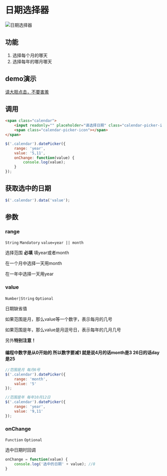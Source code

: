 # 日期选择器

![日期选择器](http://imgsrc.baidu.com/forum/pic/item/6a4a95ee76c6a7eff3f62e60f6faaf51f2de6604.jpg)

## 功能

1. 选择每个月的哪天
2. 选择每年的哪月哪天

## demo演示

[请大胆点击，不要害羞](https://lianpen.github.io/demo/qy-bureau/html/component/calendar.html)

## 调用

```html
<span class="calendar">
	<input readonly="" placeholder="请选择日期" class="calendar-picker-input form-control">
	<span class="calendar-picker-icon"></span>
</span>	
```

```js
$('.calendar').datePicker({
	range: 'year',
	value: '5,11',
	onChange: function(value) {
		console.log(value);
	}
});
```

## 获取选中的日期

```js
$('.calendar').data('value'); 
```

## 参数

### range

```String``` ```Mandatory``` ```value=year || month```

选择范围 **必填** 填year或者month

在一个月中选择一天用month

在一年中选择一天用year

### value

```Number|String``` ```Optional```

日期缺省值

如果范围是月，那么value等一个数字，表示每月的几号

如果范围是年，那么value是月逗号日，表示每年的几月几号

另外**特别注意！**

#### 编程中数字是从0开始的 所以数字要减1 就是说4月的话month是3 26日的话day是25 

```js
//范围是月 每月6号
$('.calendar').datePicker({
	range: 'month',
	value: '5'
});

//范围是年 每年10月12日
$('.calendar').datePicker({
	range: 'year',
	value: '9,11'
});
```

### onChange

```Function``` ```Optional```

选中日期时回调

```js
onChange = function(value) {
	console.log('选中的日期' + value); //8
}
```










